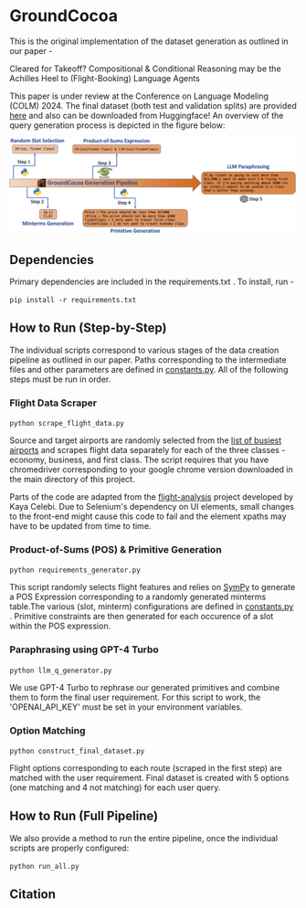 # GroundCocoa

This is the original implementation of the dataset generation as outlined in our paper -

Cleared for Takeoff? Compositional & Conditional Reasoning may be the Achilles Heel to (Flight-Booking) Language Agents

This paper is under review at the Conference on Language Modeling (COLM) 2024. The final dataset (both test and validation splits) are provided [here](flight_data/groundcocoa.json) and also can be downloaded from Huggingface! An overview of the query generation process is depicted in the figure below:

![Query Generation Process](images/ground_cocoa_generation.png)

## Dependencies

Primary dependencies are included in the requirements.txt . To install, run - 

`pip install -r requirements.txt`

## How to Run (Step-by-Step)

The individual scripts correspond to various stages of the data creation pipeline as outlined in our paper. Paths corresponding to the intermediate files and other parameters are defined in [constants.py](constants.py). All of the following steps must be run in order.

### Flight Data Scraper

`python scrape_flight_data.py`

Source and target airports are randomly selected from the [list of busiest airports](flight_data/busiest_airports.csv) and scrapes flight data separately for each of the three classes - economy, business, and first class. The script requires that you have chromedriver corresponding to your google chrome version downloaded in the main directory of this project.

Parts of the code are adapted from the [flight-analysis](https://github.com/celebi-pkg/flight-analysis) project developed by Kaya Celebi. Due to Selenium's dependency on UI elements, small changes to the front-end might cause this code to fail and the element xpaths may have to be updated from time to time. 

### Product-of-Sums (POS) & Primitive Generation

`python requirements_generator.py`

This script randomly selects flight features and relies on [SymPy](https://www.sympy.org/en/index.html) to generate a POS Expression corresponding to a randomly generated minterms table.The various (slot, minterm) configurations are defined in [constants.py](constants.py) . Primitive constraints are then generated for each occurence of a slot within the POS expression.

### Paraphrasing using GPT-4 Turbo

`python llm_q_generator.py`

We use GPT-4 Turbo to rephrase our generated primitives and combine them to form the final user requirement. For this script to work, the 'OPENAI_API_KEY' must be set in your environment variables.

### Option Matching

`python construct_final_dataset.py`

Flight options corresponding to each route (scraped in the first step) are matched with the user requirement. Final dataset is created with 5 options (one matching and 4 not matching) for each user query.

## How to Run (Full Pipeline)

We also provide a method to run the entire pipeline, once the individual scripts are properly configured:

`python run_all.py`

## Citation